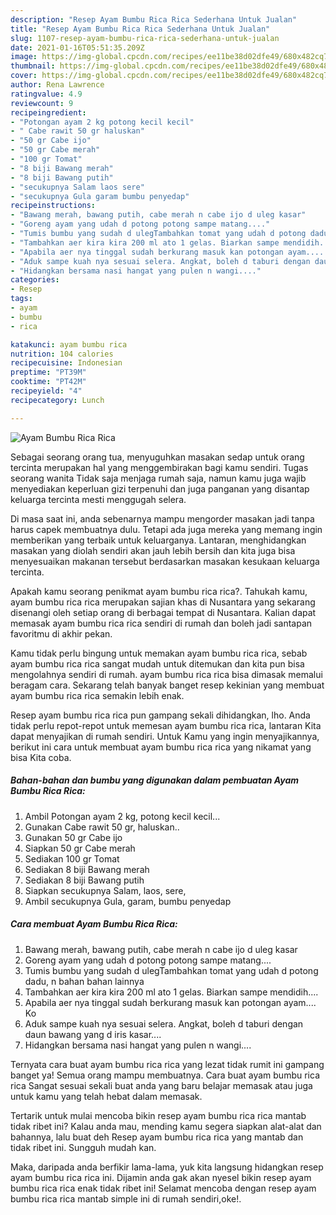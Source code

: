 ```yaml
---
description: "Resep Ayam Bumbu Rica Rica Sederhana Untuk Jualan"
title: "Resep Ayam Bumbu Rica Rica Sederhana Untuk Jualan"
slug: 1107-resep-ayam-bumbu-rica-rica-sederhana-untuk-jualan
date: 2021-01-16T05:51:35.209Z
image: https://img-global.cpcdn.com/recipes/ee11be38d02dfe49/680x482cq70/ayam-bumbu-rica-rica-foto-resep-utama.jpg
thumbnail: https://img-global.cpcdn.com/recipes/ee11be38d02dfe49/680x482cq70/ayam-bumbu-rica-rica-foto-resep-utama.jpg
cover: https://img-global.cpcdn.com/recipes/ee11be38d02dfe49/680x482cq70/ayam-bumbu-rica-rica-foto-resep-utama.jpg
author: Rena Lawrence
ratingvalue: 4.9
reviewcount: 9
recipeingredient:
- "Potongan ayam 2 kg potong kecil kecil"
- " Cabe rawit 50 gr haluskan"
- "50 gr Cabe ijo"
- "50 gr Cabe merah"
- "100 gr Tomat"
- "8 biji Bawang merah"
- "8 biji Bawang putih"
- "secukupnya Salam laos sere"
- "secukupnya Gula garam bumbu penyedap"
recipeinstructions:
- "Bawang merah, bawang putih, cabe merah n cabe ijo d uleg kasar"
- "Goreng ayam yang udah d potong potong sampe matang...."
- "Tumis bumbu yang sudah d ulegTambahkan tomat yang udah d potong dadu, n bahan bahan lainnya"
- "Tambahkan aer kira kira 200 ml ato 1 gelas. Biarkan sampe mendidih...."
- "Apabila aer nya tinggal sudah berkurang masuk kan potongan ayam.... Ko"
- "Aduk sampe kuah nya sesuai selera. Angkat, boleh d taburi dengan daun bawang yang d iris kasar...."
- "Hidangkan bersama nasi hangat yang pulen n wangi...."
categories:
- Resep
tags:
- ayam
- bumbu
- rica

katakunci: ayam bumbu rica 
nutrition: 104 calories
recipecuisine: Indonesian
preptime: "PT39M"
cooktime: "PT42M"
recipeyield: "4"
recipecategory: Lunch

---
```



![Ayam Bumbu Rica Rica](https://img-global.cpcdn.com/recipes/ee11be38d02dfe49/680x482cq70/ayam-bumbu-rica-rica-foto-resep-utama.jpg)

Sebagai seorang orang tua, menyuguhkan masakan sedap untuk orang tercinta merupakan hal yang menggembirakan bagi kamu sendiri. Tugas seorang  wanita Tidak saja menjaga rumah saja, namun kamu juga wajib menyediakan keperluan gizi terpenuhi dan juga panganan yang disantap keluarga tercinta mesti menggugah selera.

Di masa  saat ini, anda sebenarnya mampu mengorder masakan jadi tanpa harus capek membuatnya dulu. Tetapi ada juga mereka yang memang ingin memberikan yang terbaik untuk keluarganya. Lantaran, menghidangkan masakan yang diolah sendiri akan jauh lebih bersih dan kita juga bisa menyesuaikan makanan tersebut berdasarkan masakan kesukaan keluarga tercinta. 



Apakah kamu seorang penikmat ayam bumbu rica rica?. Tahukah kamu, ayam bumbu rica rica merupakan sajian khas di Nusantara yang sekarang disenangi oleh setiap orang di berbagai tempat di Nusantara. Kalian dapat memasak ayam bumbu rica rica sendiri di rumah dan boleh jadi santapan favoritmu di akhir pekan.

Kamu tidak perlu bingung untuk memakan ayam bumbu rica rica, sebab ayam bumbu rica rica sangat mudah untuk ditemukan dan kita pun bisa mengolahnya sendiri di rumah. ayam bumbu rica rica bisa dimasak memalui beragam cara. Sekarang telah banyak banget resep kekinian yang membuat ayam bumbu rica rica semakin lebih enak.

Resep ayam bumbu rica rica pun gampang sekali dihidangkan, lho. Anda tidak perlu repot-repot untuk memesan ayam bumbu rica rica, lantaran Kita dapat menyajikan di rumah sendiri. Untuk Kamu yang ingin menyajikannya, berikut ini cara untuk membuat ayam bumbu rica rica yang nikamat yang bisa Kita coba.

<!--inarticleads1-->

##### Bahan-bahan dan bumbu yang digunakan dalam pembuatan Ayam Bumbu Rica Rica:

1. Ambil Potongan ayam 2 kg, potong kecil kecil...
1. Gunakan  Cabe rawit 50 gr, haluskan..
1. Gunakan 50 gr Cabe ijo
1. Siapkan 50 gr Cabe merah
1. Sediakan 100 gr Tomat
1. Sediakan 8 biji Bawang merah
1. Sediakan 8 biji Bawang putih
1. Siapkan secukupnya Salam, laos, sere,
1. Ambil secukupnya Gula, garam, bumbu penyedap




<!--inarticleads2-->

##### Cara membuat Ayam Bumbu Rica Rica:

1. Bawang merah, bawang putih, cabe merah n cabe ijo d uleg kasar
1. Goreng ayam yang udah d potong potong sampe matang....
1. Tumis bumbu yang sudah d ulegTambahkan tomat yang udah d potong dadu, n bahan bahan lainnya
1. Tambahkan aer kira kira 200 ml ato 1 gelas. Biarkan sampe mendidih....
1. Apabila aer nya tinggal sudah berkurang masuk kan potongan ayam.... Ko
1. Aduk sampe kuah nya sesuai selera. Angkat, boleh d taburi dengan daun bawang yang d iris kasar....
1. Hidangkan bersama nasi hangat yang pulen n wangi....




Ternyata cara buat ayam bumbu rica rica yang lezat tidak rumit ini gampang banget ya! Semua orang mampu membuatnya. Cara buat ayam bumbu rica rica Sangat sesuai sekali buat anda yang baru belajar memasak atau juga untuk kamu yang telah hebat dalam memasak.

Tertarik untuk mulai mencoba bikin resep ayam bumbu rica rica mantab tidak ribet ini? Kalau anda mau, mending kamu segera siapkan alat-alat dan bahannya, lalu buat deh Resep ayam bumbu rica rica yang mantab dan tidak ribet ini. Sungguh mudah kan. 

Maka, daripada anda berfikir lama-lama, yuk kita langsung hidangkan resep ayam bumbu rica rica ini. Dijamin anda gak akan nyesel bikin resep ayam bumbu rica rica enak tidak ribet ini! Selamat mencoba dengan resep ayam bumbu rica rica mantab simple ini di rumah sendiri,oke!.

